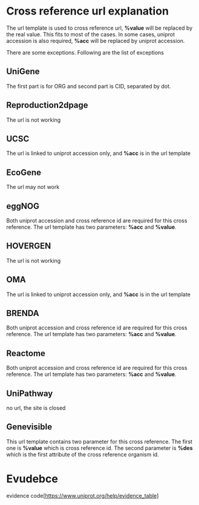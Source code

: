 # Cross reference url explanation

The url template is used to cross reference url, **%value** will be replaced by the real value. This fits to most of the cases.
In some cases, uniprot accession is also required, **%acc** will be replaced by uniprot accession.

There are some exceptions. Following are the list of exceptions

## UniGene
The first part is for ORG and second part is CID, separated by dot.

## Reproduction2dpage
The url is not working

## UCSC
The url is linked to uniprot accession only, and **%acc** is in the url template

## EcoGene
The url may not work

## eggNOG
Both uniprot accession and cross reference id are required for this cross reference. 
The url template has two parameters: **%acc** and **%value**.

## HOVERGEN
The url is not working

## OMA
The url is linked to uniprot accession only, and **%acc** is in the url template

## BRENDA
Both uniprot accession and cross reference id are required for this cross reference. 
The url template has two parameters: **%acc** and **%value**.

## Reactome
Both uniprot accession and cross reference id are required for this cross reference. 
The url template has two parameters: **%acc** and **%value**.

## UniPathway
no url, the site is closed

## Genevisible
This url template contains two parameter for this cross reference. The first one is
**%value** which is cross reference id. The second parameter is **%des** which is
the first attribute of the cross reference organism id.

# Evudebce
evidence code[https://www.uniprot.org/help/evidence_table]

